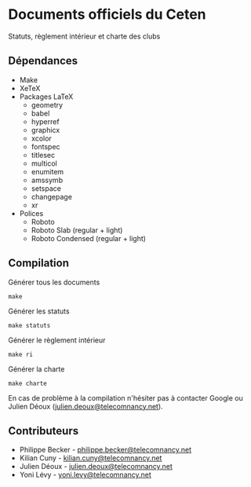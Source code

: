 # Documents officiels du Ceten 

Statuts, règlement intérieur et charte des clubs

## Dépendances

* Make
* XeTeX
* Packages LaTeX
    * geometry
    * babel
    * hyperref
    * graphicx
    * xcolor
    * fontspec
    * titlesec
    * multicol
    * enumitem
    * amssymb
    * setspace
    * changepage
    * xr
* Polices
    * Roboto
    * Roboto Slab (regular + light)
    * Roboto Condensed (regular + light)

## Compilation

Générer tous les documents

    make

Générer les statuts

    make statuts

Générer le règlement intérieur

    make ri

Générer la charte

    make charte

En cas de problème à la compilation n'hésiter pas à contacter Google ou Julien Déoux (<julien.deoux@telecomnancy.net>).

## Contributeurs

* Philippe Becker - <philippe.becker@telecomnancy.net>
* Kilian Cuny - <kilian.cuny@telecomnancy.net>
* Julien Déoux - <julien.deoux@telecomnancy.net>
* Yoni Lévy - <yoni.levy@telecomnancy.net>
